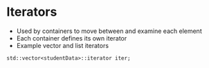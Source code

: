 Iterators
=======

- Used by containers to move between and examine each element
- Each container defines its own iterator
- Example vector and list iterators

```
std::vector<studentData>::iterator iter;
```